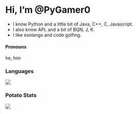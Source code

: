 #  Hi, I’m @PyGamer0
- I know Python and a little bit of Java, C++, C, Javascript.
- I also know APL and a bit of BQN, J, K.
- I like esolangs and code golfing.

#### Pronouns 
he, him

### Languages
![](https://github-readme-stats.vercel.app/api/top-langs/?username=PyGamer0&layout=compact&theme=gruvbox)

### Potato Stats 
![](https://github-readme-stats.vercel.app/api?username=pygamer0&theme=gruvbox)
